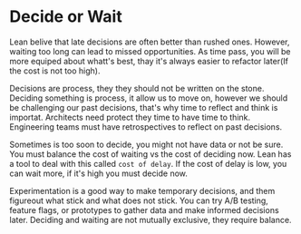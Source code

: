 # Decide or Wait

Lean belive that late decisions are often better than rushed ones. However, waiting too long can lead to missed opportunities. As time pass, you will be more equiped about whatt's best, thay it's always easier to refactor later(If the cost is not too high).

Decisions are process, they they should not be written on the stone. Deciding something is process, it allow us to move on, however we should be challenging our past decisions, that's why time to reflect and think is importat. Architects need protect they time to have time to think. Engineering teams must have retrospectives to reflect on past decisions.

Sometimes is too soon to decide, you might not have data or not be sure. You must balance the cost of waiting vs the cost of deciding now. Lean has a tool to deal with this called `cost of delay`. If the cost of delay is low, you can wait more, if it's high you must decide now.

Experimentation is a good way to make temporary decisions, and them figureout what stick and what does not stick. You can try A/B testing, feature flags, or prototypes to gather data and make informed decisions later. Deciding and waiting are not mutually exclusive, they require balance.